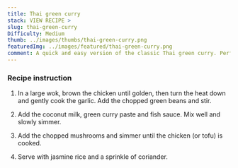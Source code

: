 ```yaml
---
title: Thai green curry
stack: VIEW RECIPE >
slug: thai-green-curry
Difficulty: Medium
thumb: ../images/thumbs/thai-green-curry.png
featuredImg: ../images/featured/thai-green-curry.png
comment: A quick and easy version of the classic Thai green curry. Perfect for a midweek meal!
---
```


### Recipe instruction

1. In a large wok, brown the chicken until golden, then turn the heat down and gently cook the garlic. Add the chopped green beans and stir.

2. Add the coconut milk, green curry paste and fish sauce. Mix well and slowly simmer.

3. Add the chopped mushrooms and simmer until the chicken (or tofu) is cooked.

4. Serve with jasmine rice and a sprinkle of coriander.